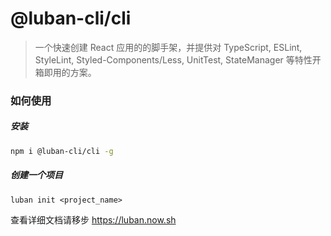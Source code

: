 # @luban-cli/cli
> 一个快速创建 React 应用的的脚手架，并提供对 TypeScript, ESLint, StyleLint, Styled-Components/Less, UnitTest, StateManager 等特性开箱即用的方案。

### 如何使用

##### 安装

```sh
npm i @luban-cli/cli -g
```

##### 创建一个项目

```shell
luban init <project_name>
```

查看详细文档请移步 https://luban.now.sh
